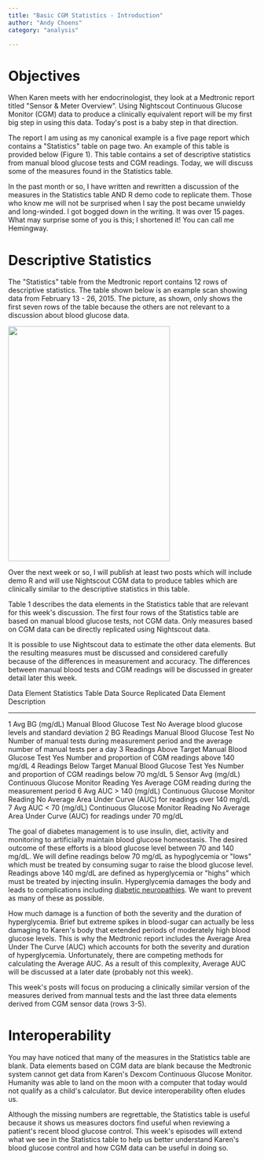```yaml
---
title: "Basic CGM Statistics - Introduction"
author: "Andy Choens"
category: "analysis"

---
```


# Objectives

When Karen meets with her endocrinologist, they look at a Medtronic
report titled "Sensor & Meter Overview". Using Nightscout Continuous
Glucose Monitor (CGM) data to produce a clinically equivalent report
will be my first big step in using this data. Today's post is a baby
step in that direction.

The report I am using as my canonical example is a five page report
which contains a "Statistics" table on page two. An example of this
table is provided below (Figure 1). This table contains a set of
descriptive statistics from manual blood glucose tests and CGM
readings. Today, we will discuss some of the measures found in the
Statistics table.

In the past month or so, I have written and rewritten a discussion of
the measures in the Statistics table AND R demo code to replicate
them. Those who know me will not be surprised when I say the post
became unwieldy and long-winded. I got bogged down in the writing. It
was over 15 pages. What may surprise some of you is this; I shortened
it! You can call me Hemingway.

# Descriptive Statistics

The "Statistics" table from the Medtronic report contains 12 rows of
descriptive statistics. The table shown below is an example scan
showing data from February 13 - 26, 2015. The picture, as shown, only
shows the first seven rows of the table because the others are not
relevant to a discussion about blood glucose data.

<a href="/home/andy/Git/blood-sugars/images/2015-08-19/01-statistics.jpg">
<img
src="/home/andy/Git/blood-sugars/images/2015-08-19/01-statistics.jpg" width="329" height="478" caption="Figure 1. Medtronic Statistics Table from Page 2">
</a>

Over the next week or so, I will publish at least two posts which will
include demo R and will use Nightscout CGM data to produce tables
which are clinically similar to the descriptive statistics in this
table.

Table 1 describes the data elements in the Statistics table that are
relevant for this week's discussion. The first four rows of the
Statistics table are based on manual blood glucose tests, not CGM
data. Only measures based on CGM data can be directly replicated using
Nightscout data.

It is possible to use Nightscout data to estimate the other data
elements. But the resulting measures must be discussed and considered
carefully because of the differences in measurement and accuracy. The
differences between manual blood tests and CGM readings will be
discussed in greater detail later this week.

 Data Element   Statistics Table       Data Source                          Replicated   Data Element Description
--------------  ---------------------  ------------                        ------------  ---------------------
 1              Avg BG (mg/dL)         Manual Blood Glucose Test           No            Average blood glucose levels and standard deviation
 2              BG Readings            Manual Blood Glucose Test           No            Number of manual tests during measurement period and the average number of manual tests per a day
 3              Readings Above Target  Manual Blood Glucose Test           Yes           Number and proportion of CGM readings above 140 mg/dL
 4              Readings Below Target  Manual Blood Glucose Test           Yes           Number and proportion of CGM readings below 70 mg/dL
 5              Sensor Avg (mg/dL)     Continuous Glucose Monitor Reading  Yes           Average CGM reading during the measurement period
 6              Avg AUC > 140 (mg/dL)  Continuous Glucose Monitor Reading  No            Average Area Under Curve (AUC) for readings over 140 mg/dL
 7              Avg AUC < 70 (mg/dL)   Continuous Glucose Monitor Reading  No            Average Area Under Curve (AUC) for readings under 70 mg/dL

The goal of diabetes management is to use insulin, diet, activity and
monitoring to artificially maintain blood glucose homeostasis. The
desired outcome of these efforts is a blood glucose level between 70
and 140 mg/dL. We will define readings below 70 mg/dL as hypoglycemia
or "lows" which must be treated by consuming sugar to raise the blood
glucose level. Readings above 140 mg/dL are defined as hyperglycemia
or "highs" which must be treated by injecting insulin. Hyperglycemia
damages the body and leads to complications including
[diabetic neuropathies](https://en.wikipedia.org/wiki/Diabetic_neuropathy). We
want to prevent as many of these as possible.

How much damage is a function of both the severity and the duration of
hyperglycemia. Brief but extreme spikes in blood-sugar can
actually be less damaging to Karen's body that extended periods of
moderately high blood glucose levels. This is why the Medtronic report
includes the Average Area Under The Curve (AUC) which accounts for
both the severity and duration of hyperglycemia. Unfortunately, there
are competing methods for calculating the Average AUC. As a result of
this complexity, Average AUC will be discussed at a later date
(probably not this week).

This week's posts will focus on producing a clinically similar version
of the measures derived from mannual tests and the last three data
elements derived from CGM sensor data (rows 3-5).

# Interoperability

You may have noticed that many of the measures in the Statistics table
are blank. Data elements based on CGM data are blank because the
Medtronic system cannot get data from Karen's Dexcom Continuous
Glucose Monitor. Humanity was able to land on the moon with a computer
that today would not qualify as a child's calculator. But device
interoperability often eludes us.

Although the missing numbers are regrettable, the Statistics table is
useful because it shows us measures doctors find useful when reviewing
a patient's recent blood glucose control. This week's episodes will
extend what we see in the Statistics table to help us better
understand Karen's blood glucose control and how CGM data can be
useful in doing so.
